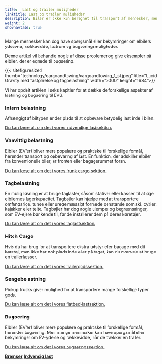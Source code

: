 ```yaml
---
title:  Last og trailer muligheder
linktitle: Last og trailer muligheder
description: Biler er ikke kun beregnet til transport af mennesker, men også til transport af forskellige typer gods, såsom dagligvarer, bagage, kæledyr eller sportsudstyr.
weight: 2
shownavtabs: true
---
```

<!-- markdownlint-disable MD033 -->
Mange mennesker kan dog have spørgsmål eller bekymringer om elbilers ydeevne, rækkevidde, lastrum og bugseringsmuligheder.

Denne artikel vil behandle nogle af disse problemer og give eksempler på elbiler, der er egnede til bugsering.

{{< sitefiguresized thumb="technology/cargoandtowing/cargoandtowing_1_st.jpeg" title="Lucid Gravity med fastgørelse og tagbelastning" width="3000" height="1684">}}

Vi har opdelt artiklen i seks kapitler for at dække de forskellige aspekter af lastning og bugsering til EVS.

### Intern belastning

Afhængigt af biltypen er der plads til at opbevare betydelig last inde i bilen.

[Du kan læse alt om det i vores indvendige lastsektion.](interiorcargo/)

### Vanvittig belastning

Elbiler (EV'er) bliver mere populære og praktiske til forskellige formål, herunder transport og opbevaring af last. En funktion, der adskiller elbiler fra konventionelle biler, er fronten eller bagagerummet foran.

[Du kan læse alt om det i vores frunk cargo sektion.](frunkcargo/)

### Tagbelastning

En mulig løsning er at bruge taglaster, såsom stativer eller kasser, til at øge elbilernes lagerkapacitet. Tagbøjler kan hjælpe med at transportere omfangsrige, tunge eller uregelmæssigt formede genstande som ski, cykler, kajakker eller telte. Tagbøjler har dog nogle ulemper og begrænsninger, som EV-ejere bør kende til, før de installerer dem på deres køretøjer.

[Du kan læse alt om det i vores taglastsektion.](roofcargo/)

### Hitch Cargo

Hvis du har brug for at transportere ekstra udstyr eller bagage med dit køretøj, men ikke har nok plads inde eller på taget, kan du overveje at bruge en trailerlæsser.

[Du kan læse alt om det i vores trailergodssektion.](hichcargo/)

### Sengebelastning

Pickup trucks giver mulighed for at transportere mange forskellige typer gods.

[Du kan læse alt om det i vores flatbed-lastsektion.](bedcargo/)

### Bugsering

Elbiler (EV'er) bliver mere populære og praktiske til forskellige formål, herunder bugsering. Men mange mennesker kan have spørgsmål eller bekymringer om EV-ydelse og rækkevidde, når de trækker en trailer.

[Du kan læse alt om det i vores bugseringssektion.](bugsering/)

<div class="mt-3 mb-3">
     <a href="../brakes/" class="text-decoration-none text-black"><strong><i class="bi-arrow-left"></i> Bremser</strong></a>
     <a href="interiorcargo/" class="text-decoration-none text-black float-end"><strong>Indvendig last <i class="bi-arrow-right"></i></strong></a>
</div>